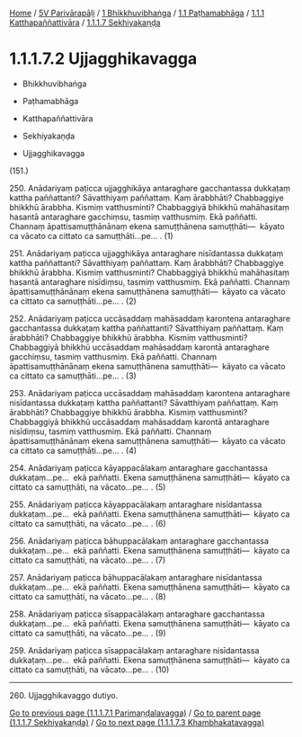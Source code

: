 
[Home](/) / [5V Parivārapāḷi](../../../...md) / [1 Bhikkhuvibhaṅga](../../...md) / [1.1 Paṭhamabhāga](../...md) / [1.1.1 Katthapaññattivāra](...md) / [1.1.1.7 Sekhiyakaṇḍa](../5V/1/1.1/1.1.1/1.1.1.7.md)

# 1.1.1.7.2 Ujjagghikavagga

* Bhikkhuvibhaṅga

* Paṭhamabhāga

* Katthapaññattivāra

* Sekhiyakaṇḍa

* Ujjagghikavagga

(151.)

250\. Anādariyaṃ paṭicca ujjagghikāya antaraghare gacchantassa dukkaṭaṃ kattha paññattanti? Sāvatthiyaṃ paññattaṃ. Kaṃ ārabbhāti? Chabbaggiye bhikkhū ārabbha. Kismiṃ vatthusminti? Chabbaggiyā bhikkhū mahāhasitaṃ hasantā antaraghare gacchiṃsu, tasmiṃ vatthusmiṃ. Ekā paññatti. Channaṃ āpattisamuṭṭhānānaṃ ekena samuṭṭhānena samuṭṭhāti—  kāyato ca vācato ca cittato ca samuṭṭhāti…pe… . (1)

251\. Anādariyaṃ paṭicca ujjagghikāya antaraghare nisīdantassa dukkaṭaṃ kattha paññattanti? Sāvatthiyaṃ paññattaṃ. Kaṃ ārabbhāti? Chabbaggiye bhikkhū ārabbha. Kismiṃ vatthusminti? Chabbaggiyā bhikkhū mahāhasitaṃ hasantā antaraghare nisīdiṃsu, tasmiṃ vatthusmiṃ. Ekā paññatti. Channaṃ āpattisamuṭṭhānānaṃ ekena samuṭṭhānena samuṭṭhāti—  kāyato ca vācato ca cittato ca samuṭṭhāti…pe… . (2)

252\. Anādariyaṃ paṭicca uccāsaddaṃ mahāsaddaṃ karontena antaraghare gacchantassa dukkaṭaṃ kattha paññattanti? Sāvatthiyaṃ paññattaṃ. Kaṃ ārabbhāti? Chabbaggiye bhikkhū ārabbha. Kismiṃ vatthusminti? Chabbaggiyā bhikkhū uccāsaddaṃ mahāsaddaṃ karontā antaraghare gacchiṃsu, tasmiṃ vatthusmiṃ. Ekā paññatti. Channaṃ āpattisamuṭṭhānānaṃ ekena samuṭṭhānena samuṭṭhāti—  kāyato ca vācato ca cittato ca samuṭṭhāti…pe… . (3)

253\. Anādariyaṃ paṭicca uccāsaddaṃ mahāsaddaṃ karontena antaraghare nisīdantassa dukkaṭaṃ kattha paññattanti? Sāvatthiyaṃ paññattaṃ. Kaṃ ārabbhāti? Chabbaggiye bhikkhū ārabbha. Kismiṃ vatthusminti? Chabbaggiyā bhikkhū uccāsaddaṃ mahāsaddaṃ karontā antaraghare nisīdiṃsu, tasmiṃ vatthusmiṃ. Ekā paññatti. Channaṃ āpattisamuṭṭhānānaṃ ekena samuṭṭhānena samuṭṭhāti—  kāyato ca vācato ca cittato ca samuṭṭhāti…pe… . (4)

254\. Anādariyaṃ paṭicca kāyappacālakaṃ antaraghare gacchantassa dukkaṭaṃ…pe…  ekā paññatti. Ekena samuṭṭhānena samuṭṭhāti—  kāyato ca cittato ca samuṭṭhāti, na vācato…pe… . (5)

255\. Anādariyaṃ paṭicca kāyappacālakaṃ antaraghare nisīdantassa dukkaṭaṃ…pe…  ekā paññatti. Ekena samuṭṭhānena samuṭṭhāti—  kāyato ca cittato ca samuṭṭhāti, na vācato…pe… . (6)

256\. Anādariyaṃ paṭicca bāhuppacālakaṃ antaraghare gacchantassa dukkaṭaṃ…pe…  ekā paññatti. Ekena samuṭṭhānena samuṭṭhāti—  kāyato ca cittato ca samuṭṭhāti, na vācato…pe… . (7)

257\. Anādariyaṃ paṭicca bāhuppacālakaṃ antaraghare nisīdantassa dukkaṭaṃ…pe…  ekā paññatti. Ekena samuṭṭhānena samuṭṭhāti—  kāyato ca cittato ca samuṭṭhāti, na vācato…pe… . (8)

258\. Anādariyaṃ paṭicca sīsappacālakaṃ antaraghare gacchantassa dukkaṭaṃ…pe…  ekā paññatti. Ekena samuṭṭhānena samuṭṭhāti—  kāyato ca cittato ca samuṭṭhāti, na vācato…pe… . (9)

259\. Anādariyaṃ paṭicca sīsappacālakaṃ antaraghare nisīdantassa dukkaṭaṃ…pe…  ekā paññatti. Ekena samuṭṭhānena samuṭṭhāti—  kāyato ca cittato ca samuṭṭhāti, na vācato…pe… . (10)

---

260\. Ujjagghikavaggo dutiyo.



[Go to previous page (1.1.1.7.1 Parimaṇḍalavagga)](1.1.1.7.1.md) / [Go to parent page (1.1.1.7 Sekhiyakaṇḍa)](../5V/1/1.1/1.1.1/1.1.1.7.md) / [Go to next page (1.1.1.7.3 Khambhakatavagga)](1.1.1.7.3.md)


